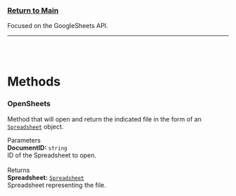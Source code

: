 ### [Return to Main](https://sotr654.github.io/copy/)
<link href="css/styles.css" rel="stylesheet" type="text/css">

Focused on the GoogleSheets API.

___

<br>
<br>


# Methods

### OpenSheets
Method that will open and return the indicated file in the form of an [`Spreadsheet`](Spreadsheet.md) object.

<div class="top"> Parameters </div>
<div class="info">
  <b>DocumentID:</b> <code>string</code><br>
    ID of the Spreadsheet to open.
</div>
<br>

<div class="top"> Returns </div>
<div class="info">
  <b>Spreadsheet:</b> <code><a href="Spreadsheet.md">Spreadsheet</a></code><br>
    Spreadsheet representing the file.
</div>

<br>
<br>





